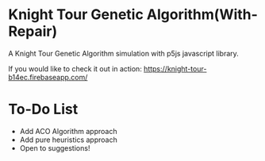 # Knight Tour Genetic Algorithm(With-Repair)
A Knight Tour Genetic Algorithm simulation with p5js javascript library.

If you would like to check it out in action:
https://knight-tour-b14ec.firebaseapp.com/

# To-Do List
- Add ACO Algorithm approach
- Add pure heuristics approach
- Open to suggestions!
